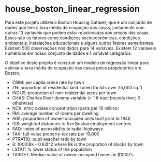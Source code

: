 # house_boston_linear_regression
Para este projeto utilizei o Boston Housing Dataset, que é um conjunto de dados que tem a taxa média de ocupação das casas, juntamente com outras 13 variáveis que podem estar relacionadas aos preços das casas. Esses são os fatores como condições socioeconômicas, condições ambientais, instalações educacionais e alguns outros fatores semelhantes. Existem 506 observações nos dados para 14 variáveis. Existem 12 variáveis numéricas em nosso conjunto de dados e 1 variável categórica. 

O objetivo deste projeto é construir um modelo de regressão linear para estimar a taxa média de ocupação das casas pelos proprietários em Boston.

- CRIM: per capita crime rate by town
- ZN: proportion of residential land zoned for lots over 25,000 sq.ft.
- INDUS: proportion of non-residential acres per town
- CHAS: Charles River dummy variable (= 1 if tract bounds river; 0 otherwise)
- NOX: nitric oxides concentration (parts per 10 million)
- RM: average number of rooms per dwelling
- AGE: proportion of owner-occupied units built prior to 1940
- DIS: weighted distances to five Boston employment centres
- RAD: index of accessibility to radial highways
- TAX: full-value property-tax rate per 10,000
- PTRATIO: pupil-teacher ratio by town
- B: 1000(Bk - 0.63)^2 where Bk is the proportion of blacks by town
- LSTAT: % lower status of the population
- TARGET: Median value of owner-occupied homes in $1000's
